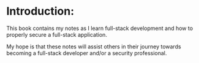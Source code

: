 # Introduction:

This book contains my notes as I learn full-stack development
and how to properly secure a full-stack application.

My hope is that these notes will assist others in their journey towards becoming
a full-stack developer and/or a security professional.
